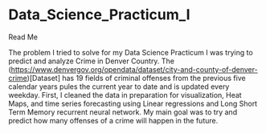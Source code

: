 # Data_Science_Practicum_I
Read Me


The problem I tried to solve for my Data Science Practicum I was trying to predict and analyze Crime in Denver Country.  The (https://www.denvergov.org/opendata/dataset/city-and-county-of-denver-crime)[Dataset] has 19 fields of criminal offenses from the previous five calendar years pules the current year to date and is updated every weekday. First, I cleaned the data in preparation for visualization, Heat Maps, and time series forecasting using Linear regressions and Long Short Term Memory recurrent neural network. My main goal was to try and predict how many offenses of a crime will happen in the future.
